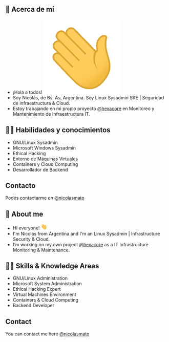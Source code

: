 ## 👾 Acerca de mí 

* ¡Hola a todos! <img src="hi.gif" ancho="20px">
* Soy Nicolás, de Bs. As, Argentina. Soy Linux Sysadmin SRE | Seguridad de infraestructura & Cloud.
* Estoy trabajando en mi propio proyecto [@hexacore](https://www.hexacore.com.ar) en Monitoreo y Mantenimiento de Infraestructura IT.

## 🥷🏼 Habilidades y conocimientos

* GNU/Linux Sysadmin
* Microsoft Windows Sysadmin
* Ethical Hacking
* Entorno de Máquinas Virtuales
* Containers y Cloud Computing
* Desarrollador de Backend

## Contacto 

Podés contactarme en [@nicolasmato](https://www.nicolasmato.com.ar)

## 👾 About me 

* Hi everyone! <img src="hi.gif" width="20px">
* I'm Nicolás from Argentina and I'm an Linux Sysadmin | Infrastructure Security & Cloud.
* I’m working on my own project [@hexacore](https://www.hexacore.com.ar) as a IT Infrastructure Monitoring & Maintenance.

## 🥷🏼 Skills & Knowledge Areas 

* GNU/Linux Administration
* Microsoft System Administration
* Ethical Hacking Expert
* Virtual Machines Environment
* Containers & Cloud Computing
* Backend Developer

## Contact 

You can contact me here [@nicolasmato](https://www.nicolasmato.com.ar) 
